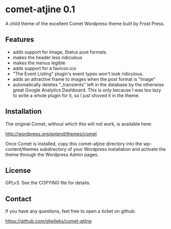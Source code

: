 comet-atjine 0.1
================

A child theme of the excellent Comet Wordpress theme built by Frost Press.

## Features ##

* adds support for Image, Status post formats.
* makes the header less ridiculous
* makes the menus legible
* adds support for a favicon.ico
* "The Event Listing" plugin's event types won't look ridiculous.
* adds an attractive frame to images when the post format is "Image"
* automatically deletes "_transients" left in the database by the otherwise great Google Analytics Dashboard. This is only because I was too lazy to write a whole plugin for it, so I just shoved it in the theme.

## Installation ##

The original Comet, without which this will not work, is available here:

   http://wordpress.org/extend/themes/comet

Once Comet is installed, copy this comet-atjine directory into the wp-content/themes subdirectory of your Wordpress installation and activate the theme  through the Wordpress Admin pages.

## License ##

GPLv3. See the COPYING file for details.

## Contact ##

If you have any questions, feel free to open a ticket on github:

   https://github.com/ghelleks/comet-atjine

